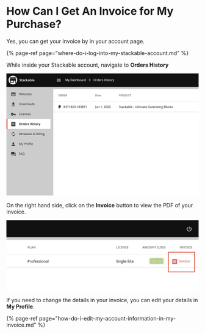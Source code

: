 # How Can I Get An Invoice for My Purchase?

Yes, you can get your invoice by in your account page.

{% page-ref page="where-do-i-log-into-my-stackable-account.md" %}

While inside your Stackable account, navigate to **Orders History**

![](../../.gitbook/assets/screen-shot-2020-06-02-at-12.59.18-am.jpg)

On the right hand side, click on the **Invoice** button to view the PDF of your invoice.

![](../../.gitbook/assets/screen-shot-2020-06-02-at-1.00.33-am.jpg)

If you need to change the details in your invoice, you can edit your details in **My Profile**.

{% page-ref page="how-do-i-edit-my-account-information-in-my-invoice.md" %}

